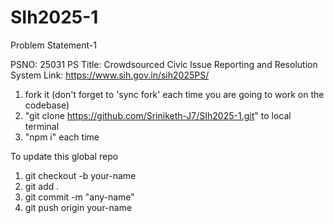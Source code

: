 # SIh2025-1
Problem Statement-1 

PSNO: 25031
PS Title: Crowdsourced Civic lssue Reporting and Resolution System
Link: https://www.sih.gov.in/sih2025PS/

1) fork it (don't forget to 'sync fork' each time you are going to work on the codebase)
2) "git clone https://github.com/Sriniketh-J7/SIh2025-1.git" to local terminal
3) "npm i" each time

To update this global repo 
1) git checkout -b your-name
2) git add .
3) git commit -m "any-name"
4) git push origin your-name
